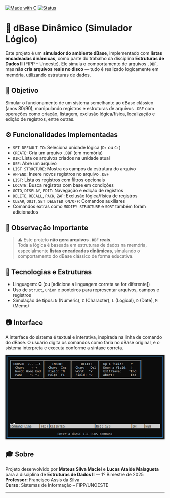 [![Made with C](https://img.shields.io/badge/Made%20with-C-blue.svg)](https://en.wikipedia.org/wiki/C_(programming_language))
[![Status](https://img.shields.io/badge/Status-Concluído-brightgreen.svg)]()


# 🧠 dBase Dinâmico (Simulador Lógico)

Este projeto é um **simulador do ambiente dBase**, implementado com **listas encadeadas dinâmicas**, como parte do trabalho da disciplina **Estruturas de Dados II** (FIPP – Unoeste). Ele simula o comportamento de arquivos `.DBF`, mas **não cria arquivos reais no disco** — tudo é realizado logicamente em memória, utilizando estruturas de dados.

## 📌 Objetivo

Simular o funcionamento de um sistema semelhante ao dBase clássico (anos 80/90), manipulando registros e estruturas de arquivos `.DBF` com operações como criação, listagem, exclusão lógica/física, localização e edição de registros, entre outras.

## ⚙️ Funcionalidades Implementadas

- `SET DEFAULT TO`: Seleciona unidade lógica (`D:` ou `C:`)
- `CREATE`: Cria um arquivo `.DBF` (em memória)
- `DIR`: Lista os arquivos criados na unidade atual
- `USE`: Abre um arquivo
- `LIST STRUCTURE`: Mostra os campos da estrutura do arquivo
- `APPEND`: Insere novos registros no arquivo `.DBF`
- `LIST`: Lista os registros com filtros opcionais
- `LOCATE`: Busca registros com base em condições
- `GOTO`, `DISPLAY`, `EDIT`: Navegação e edição de registros
- `DELETE`, `RECALL`, `PACK`, `ZAP`: Exclusão lógica/física de registros
- `CLEAR`, `QUIT`, `SET DELETED ON/OFF`: Comandos auxiliares
- Comandos extras como `MODIFY STRUCTURE` e `SORT` também foram adicionados

## 📁 Observação Importante

> ⚠️ Este projeto **não gera arquivos `.DBF` reais**.  
> Toda a lógica é baseada em estruturas de dados na memória, especialmente **listas encadeadas dinâmicas**, simulando o comportamento do dBase clássico de forma educativa.

## 🧰 Tecnologias e Estruturas

- Linguagem: **C** (ou [adicione a linguagem correta se for diferente])
- Uso de `struct`, `union` e ponteiros para representar arquivos, campos e registros
- Simulação de tipos: `N` (Numeric), `C` (Character), `L` (Logical), `D` (Date), `M` (Memo)

## 📷 Interface

A interface do sistema é textual e interativa, inspirada na linha de comando do dBase. O usuário digita os comandos como faria no dBase original, e o sistema interpreta e executa conforme a sintaxe correta.

![Interface](image.png)

## 🎓 Sobre

Projeto desenvolvido por **Mateus Silva Maciel** e **Lucas Ataide Malagueta** para a disciplina de **Estruturas de Dados II** — 1º Bimestre de 2025  
**Professor:** Francisco Assis da Silva  
**Curso:** Sistemas de Informação – FIPP/UNOESTE

---